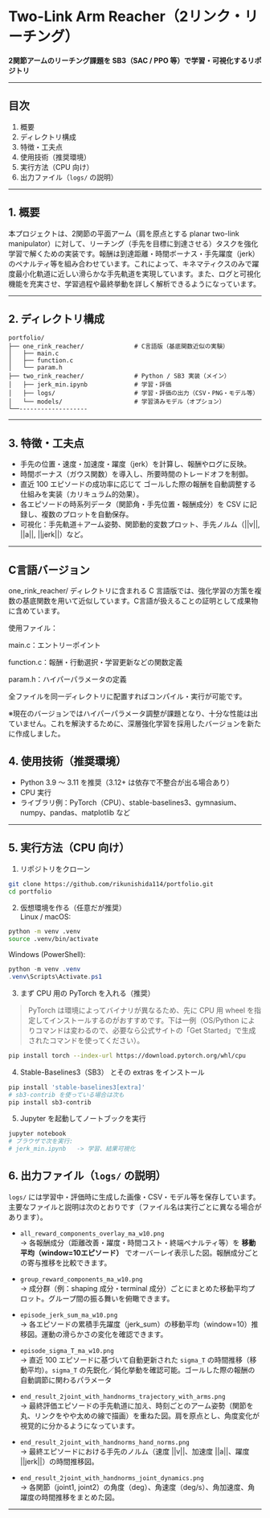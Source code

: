 # Two-Link Arm Reacher（2リンク・リーチング）

**2関節アームのリーチング課題を SB3（SAC / PPO 等）で学習・可視化するリポジトリ**  

---

## 目次
1. 概要  
2. ディレクトリ構成  
3. 特徴・工夫点  
4. 使用技術（推奨環境）  
5. 実行方法（CPU 向け）  
6. 出力ファイル（`logs/` の説明）  
---

## 1. 概要
本プロジェクトは、2関節の平面アーム（肩を原点とする planar two-link manipulator）に対して、リーチング（手先を目標に到達させる）タスクを強化学習で解くための実装です。報酬は到達距離・時間ボーナス・手先躍度（jerk）のペナルティ等を組み合わせています。これによって、キネマティクスのみで躍度最小化軌道に近しい滑らかな手先軌道を実現しています。また、ログと可視化機能を充実させ、学習過程や最終挙動を詳しく解析できるようになっています。

---

## 2. ディレクトリ構成
```
portfolio/
├── one_rink_reacher/              # C言語版（基底関数近似の実験）
│   ├── main.c
│   ├── function.c
│   └── param.h
├── two_rink_reacher/              # Python / SB3 実装（メイン）
│   ├── jerk_min.ipynb             # 学習・評価
│   ├── logs/                      # 学習・評価の出力（CSV・PNG・モデル等）
│   └── models/                    # 学習済みモデル（オプション）
└──-------------------             
```

---

## 3. 特徴・工夫点
- 手先の位置・速度・加速度・躍度（jerk）を計算し、報酬やログに反映。  
- 時間ボーナス（ガウス関数）を導入し、所要時間のトレードオフを制御。  
- 直近 100 エピソードの成功率に応じて ゴールした際の報酬を自動調整する仕組みを実装（カリキュラム的効果）。  
- 各エピソードの時系列データ（関節角・手先位置・報酬成分）を CSV に記録し、複数のプロットを自動保存。  
- 可視化：手先軌道＋アーム姿勢、関節動的変数プロット、手先ノルム（||v||, ||a||, ||jerk||）など。

---

## C言語バージョン
one_rink_reacher/ ディレクトリに含まれる C 言語版では、強化学習の方策を複数の基底関数を用いて近似しています。C言語が扱えることの証明として成果物に含めています。

使用ファイル：

main.c：エントリーポイント

function.c：報酬・行動選択・学習更新などの関数定義

param.h：ハイパーパラメータの定義

全ファイルを同一ディレクトリに配置すればコンパイル・実行が可能です。

※現在のバージョンではハイパーパラメータ調整が課題となり、十分な性能は出ていません。これを解決するために、深層強化学習を採用したバージョンを新たに作成しました。

## 4. 使用技術（推奨環境）
- Python 3.9 ～ 3.11 を推奨（3.12+ は依存で不整合が出る場合あり）  
- CPU 実行 
- ライブラリ例：PyTorch（CPU）、stable-baselines3、gymnasium、numpy、pandas、matplotlib など

---

## 5. 実行方法（CPU 向け）
1. リポジトリをクローン
```bash
git clone https://github.com/rikunishida114/portfolio.git
cd portfolio
```

2. 仮想環境を作る（任意だが推奨）  
Linux / macOS:
```bash
python -m venv .venv
source .venv/bin/activate
```
Windows (PowerShell):
```powershell
python -m venv .venv
.venv\Scripts\Activate.ps1
```

3. まず CPU 用の PyTorch を入れる（推奨）
> PyTorch は環境によってバイナリが異なるため、先に CPU 用 wheel を指定してインストールするのがおすすめです。下は一例（OS/Python によりコマンドは変わるので、必要なら公式サイトの「Get Started」で生成されたコマンドを使ってください）。
```bash
pip install torch --index-url https://download.pytorch.org/whl/cpu
```

4. Stable-Baselines3（SB3） とその extras をインストール
```bash
pip install 'stable-baselines3[extra]'
# sb3-contrib を使っている場合は次も
pip install sb3-contrib
```
5. Jupyter を起動してノートブックを実行
```bash
jupyter notebook
# ブラウザで次を実行:
# jerk_min.ipynb   -> 学習、結果可視化
```

## 6. 出力ファイル（`logs/` の説明）
`logs/` には学習中・評価時に生成した画像・CSV・モデル等を保存しています。主要なファイルと説明は次のとおりです（ファイル名は実行ごとに異なる場合があります）。

- `all_reward_components_overlay_ma_w10.png`  
  → 各報酬成分（距離改善・躍度・時間コスト・終端ペナルティ等）を **移動平均（window=10エピソード）** でオーバーレイ表示した図。報酬成分ごとの寄与推移を比較できます。

- `group_reward_components_ma_w10.png`  
  → 成分群（例：shaping 成分・terminal 成分）ごとにまとめた移動平均プロット。グループ間の振る舞いを俯瞰できます。

- `episode_jerk_sum_ma_w10.png`  
  → 各エピソードの累積手先躍度（jerk_sum）の移動平均（window=10）推移図。運動の滑らかさの変化を確認できます。

- `episode_sigma_T_ma_w10.png`  
  → 直近 100 エピソードに基づいて自動更新された `sigma_T` の時間推移（移動平均）。`sigma_T` の先鋭化／鈍化挙動を確認可能。ゴールした際の報酬の自動調節に関わるパラメータ

- `end_result_2joint_with_handnorms_trajectory_with_arms.png`  
  → 最終評価エピソードの手先軌道に加え、時刻ごとのアーム姿勢（関節を丸、リンクをやや太めの線で描画）を重ねた図。肩を原点とし、角度変化が視覚的に分かるようになっています。

- `end_result_2joint_with_handnorms_hand_norms.png`  
  → 最終エピソードにおける手先のノルム（速度 ||v||、加速度 ||a||、躍度 ||jerk||）の時間推移図。

- `end_result_2joint_with_handnorms_joint_dynamics.png`  
  → 各関節（joint1, joint2）の角度（deg）、角速度（deg/s）、角加速度、角躍度の時間推移をまとめた図。

---

